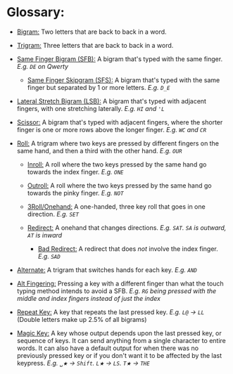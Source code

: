 # Glossary:
  
- <ins>Bigram:</ins> Two letters that are back to back in a word.

- <ins>Trigram:</ins> Three letters that are back to back in a word.

- <ins>Same Finger Bigram (SFB):</ins> A bigram that's typed with the same finger. *E.g. `DE` on Qwerty*

  - <ins>Same Finger Skipgram (SFS):</ins> A bigram that's typed with the same finger but separated by 1 or more letters. *E.g. `D_E`*

-  <ins>Lateral Stretch Bigram (LSB):</ins> A bigram that's typed with adjacent fingers, with one stretching laterally. *E.g. `HI` and `'L`*

- <ins>Scissor:</ins> A bigram that's typed with adjacent fingers, where the shorter finger is one or more rows above the longer finger. *E.g. `WC` and `CR`*

- <ins>Roll:</ins> A trigram where two keys are pressed by different fingers on the same hand, and then a third with the other hand. *E.g. `OUR`*

  - <ins>Inroll:</ins> A roll where the two keys pressed by the same hand go towards the index finger. *E.g. `ONE`*

  - <ins>Outroll:</ins> A roll where the two keys pressed by the same hand go towards the pinky finger. *E.g. `NOT`*

  - <ins>3Roll/Onehand:</ins> A one-handed, three key roll that goes in one direction. *E.g. `SET`*

  - <ins>Redirect:</ins> A onehand that changes directions. *E.g. `SAT`. `SA` is outward, `AT` is inward*

    - <ins>Bad Redirect:</ins> A redirect that does *not* involve the index finger. *E.g. `SAD`*
  
- <ins>Alternate:</ins> A trigram that switches hands for each key. *E.g. `AND`*

- <ins>Alt Fingering:</ins> Pressing a key with a different finger than what the touch typing method intends to avoid a SFB. *E.g. `RG` being pressed with the middle and index fingers instead of just the index*

- <ins>Repeat Key:</ins> A key that repeats the last pressed key. *E.g. `L@` → `LL`* (Double letters make up 2.5% of all bigrams)

- <ins>Magic Key:</ins> A key whose output depends upon the last pressed key, or sequence of keys. It can send anything from a single character to entire words. It can also have a default output for when there was no previously pressed key or if you don't want it to be affected by the last keypress. *E.g. ‎`␣★` → `Shift`. ‎`L★` → `LS`. ‎`T★` → `THE`*
